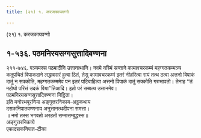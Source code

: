 ```yaml
---
title: (२१) १. करजकायवग्गो

---
```

(२१) १. करजकायवग्गो  


## १-५३६. पठमनिरयसग्गसुत्तादिवण्णना

२११-७४६. पञ्चमस्स पठमादीनि उत्तानत्थानि। नवमे यस्मिं सन्ताने कामावचरकम्मं महग्गतकम्मञ्च कतूपचितं विपाकदाने लद्धावसरं हुत्वा ठितं, तेसु कामावचरकम्मं इतरं नीहरित्वा सयं तत्थ ठत्वा अत्तनो विपाकं दातुं न सक्कोति, महग्गतकम्ममेव पन इतरं पटिबाहित्वा अत्तनो विपाकं दातुं सक्कोति गरुभावतो। तेनाह ‘‘तं महोघो परित्तं उदकं विया’’तिआदि। इतो परं सब्बत्थ उत्तानमेव।  
पठमनिरयसग्गसुत्तादिवण्णना निट्ठिता।  
इति मनोरथपूरणिया अङ्गुत्तरनिकाय-अट्ठकथाय  
दसकनिपातवण्णनाय अनुत्तानत्थदीपना समत्ता।  
॥ नमो तस्स भगवतो अरहतो सम्मासम्बुद्धस्स॥  
अङ्गुत्तरनिकाये  
एकादसकनिपात-टीका  